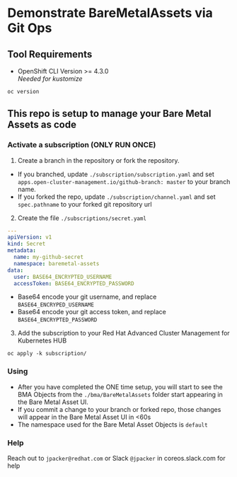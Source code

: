 # Demonstrate BareMetalAssets via Git Ops
## Tool Requirements
- OpenShift CLI Version >= 4.3.0<br>_Needed for kustomize_
```bash
oc version
```

## This repo is setup to manage your Bare Metal Assets as code
### Activate a subscription (ONLY RUN ONCE)
1. Create a branch in the repository or fork the repository.
  - If you branched, update `./subscription/subscription.yaml` and set `apps.open-cluster-management.io/github-branch: master` to your branch name.
  - If you forked the repo, update `./subscription/channel.yaml` and set `spec.pathname` to your forked git repository url
2. Create the file `./subscriptions/secret.yaml`
```yaml
---
apiVersion: v1
kind: Secret
metadata:
  name: my-github-secret
  namespace: baremetal-assets
data:
  user: BASE64_ENCRYPTED_USERNAME
  accessToken: BASE64_ENCRYPTED_PASSWORD
```
  - Base64 encode your git username, and replace `BASE64_ENCRYPED_USERNAME`
  - Base64 encode your git access token, and replace `BASE64_ENCRYPTED_PASSWORD`
3. Add the subscription to your Red Hat Advanced Cluster Management for Kubernetes HUB
```
oc apply -k subscription/
```
### Using
- After you have completed the ONE time setup, you will start to see the BMA Objects from the `./bma/BareMetalAssets` folder start appearing in the Bare Metal Asset UI.
- If you commit a change to your branch or forked repo, those changes will appear in the Bare Metal Asset UI in <60s
- The namespace used for the Bare Metal Asset Objects is `default`

### Help
Reach out to `jpacker@redhat.com` or Slack `@jpacker` in coreos.slack.com for help
